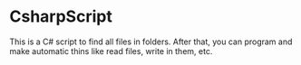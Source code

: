 # CsharpScript
This is a C# script to find all files in folders. After that, you can program and make automatic thins like read files, write in them, etc.
